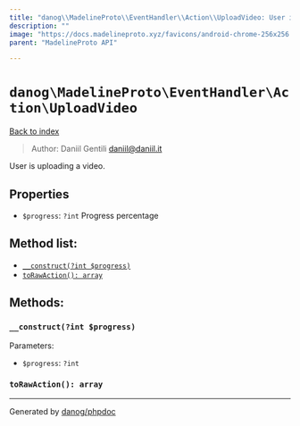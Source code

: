 ```yaml
---
title: "danog\\MadelineProto\\EventHandler\\Action\\UploadVideo: User is uploading a video."
description: ""
image: "https://docs.madelineproto.xyz/favicons/android-chrome-256x256.png"
parent: "MadelineProto API"

---
```

# `danog\MadelineProto\EventHandler\Action\UploadVideo`
[Back to index](../../../../index.html)

> Author: Daniil Gentili <daniil@daniil.it>  
  

User is uploading a video.  



## Properties
* `$progress`: `?int` Progress percentage

## Method list:
* [`__construct(?int $progress)`](#__construct-int-progress)
* [`toRawAction(): array`](#torawaction-array)

## Methods:
### `__construct(?int $progress)`




Parameters:

* `$progress`: `?int`   



### `toRawAction(): array`





---
Generated by [danog/phpdoc](https://phpdoc.daniil.it)
